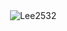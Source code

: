 
<p>&nbsp;<img align="center" src="https://github-readme-stats.vercel.app/api?username=Lee2532&show_icons=true" alt="Lee2532" /></p>


<!--
**Lee2532/Lee2532** is a ✨ _special_ ✨ repository because its `README.md` (this file) appears on your GitHub profile.
Here are some ideas to get you started:
- 🔭 I’m currently working on ...
- 🌱 I’m currently learning ...
- 👯 I’m looking to collaborate on ...
- 🤔 I’m looking for help with ...
- 💬 Ask me about ...
- 📫 How to reach me: ...
- 😄 Pronouns: ...
- ⚡ Fun fact: ...
-->